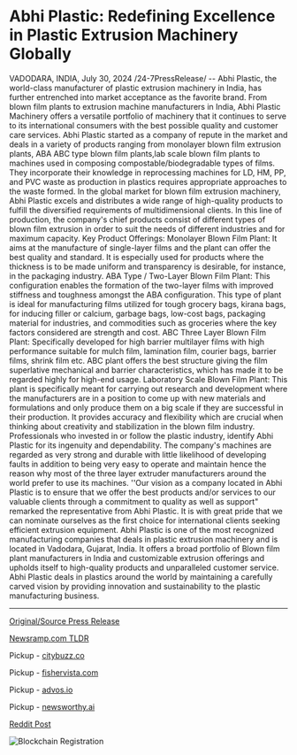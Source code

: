 # Abhi Plastic: Redefining Excellence in Plastic Extrusion Machinery Globally

VADODARA, INDIA, July 30, 2024 /24-7PressRelease/ -- Abhi Plastic, the world-class manufacturer of plastic extrusion machinery in India, has further entrenched into market acceptance as the favorite brand. From blown film plants to extrusion machine manufacturers in India, Abhi Plastic Machinery offers a versatile portfolio of machinery that it continues to serve to its international consumers with the best possible quality and customer care services.  Abhi Plastic started as a company of repute in the market and deals in a variety of products ranging from monolayer blown film extrusion plants, ABA ABC type blown film plants,lab scale blown film plants to machines used in composing compostable/biodegradable types of films. They incorporate their knowledge in reprocessing machines for LD, HM, PP, and PVC waste as production in plastics requires appropriate approaches to the waste formed.  In the global market for blown film extrusion machinery, Abhi Plastic excels and distributes a wide range of high-quality products to fulfill the diversified requirements of multidimensional clients. In this line of production, the company's chief products consist of different types of blown film extrusion in order to suit the needs of different industries and for maximum capacity.  Key Product Offerings:  Monolayer Blown Film Plant: It aims at the manufacture of single-layer films and the plant can offer the best quality and standard. It is especially used for products where the thickness is to be made uniform and transparency is desirable, for instance, in the packaging industry.  ABA Type / Two-Layer Blown Film Plant: This configuration enables the formation of the two-layer films with improved stiffness and toughness amongst the ABA configuration. This type of plant is ideal for manufacturing films utilized for tough grocery bags, kirana bags, for inducing filler or calcium, garbage bags, low-cost bags, packaging material for industries, and commodities such as groceries where the key factors considered are strength and cost.  ABC Three Layer Blown Film Plant: Specifically developed for high barrier multilayer films with high performance suitable for mulch film, lamination film, courier bags, barrier films, shrink film etc. ABC plant offers the best structure giving the film superlative mechanical and barrier characteristics, which has made it to be regarded highly for high-end usage.  Laboratory Scale Blown Film Plant: This plant is specifically meant for carrying out research and development where the manufacturers are in a position to come up with new materials and formulations and only produce them on a big scale if they are successful in their production. It provides accuracy and flexibility which are crucial when thinking about creativity and stabilization in the blown film industry.  Professionals who invested in or follow the plastic industry, identify Abhi Plastic for its ingenuity and dependability. The company's machines are regarded as very strong and durable with little likelihood of developing faults in addition to being very easy to operate and maintain hence the reason why most of the three layer extruder manufacturers around the world prefer to use its machines.  ''Our vision as a company located in Abhi Plastic is to ensure that we offer the best products and/or services to our valuable clients through a commitment to quality as well as support" remarked the representative from Abhi Plastic. It is with great pride that we can nominate ourselves as the first choice for international clients seeking efficient extrusion equipment.  Abhi Plastic is one of the most recognized manufacturing companies that deals in plastic extrusion machinery and is located in Vadodara, Gujarat, India. It offers a broad portfolio of Blown film plant manufacturers in India and customizable extrusion offerings and upholds itself to high-quality products and unparalleled customer service. Abhi Plastic deals in plastics around the world by maintaining a carefully carved vision by providing innovation and sustainability to the plastic manufacturing business. 

---

[Original/Source Press Release](https://www.24-7pressrelease.com/press-release/512909/abhi-plastic-redefining-excellence-in-plastic-extrusion-machinery-globally)
                    

[Newsramp.com TLDR](https://newsramp.com/curated-news/abhi-plastic-leading-manufacturer-of-plastic-extrusion-machinery-in-india/4e240c4467886bc2f7f9175468d7b068) 


Pickup - [citybuzz.co](https://citybuzz.co/2024/07/30/abhi-plastic-solidifies-global-position-in-plastic-extrusion-machinery-manufacturing)

Pickup - [fishervista.com](https://fishervista.com/en/abhi-plastic-pioneering-innovations-in-plastic-extrusion-machinery/20245341)

Pickup - [advos.io](https://advos.io/en/abhi-plastic-solidifies-global-leadership-in-plastic-extrusion-machinery/20245341)

Pickup - [newsworthy.ai](https://newsworthy.ai/curated/abhi-plastic-solidifies-global-position-in-plastic-extrusion-machinery-market)
 



[Reddit Post](https://www.reddit.com/r/newsramp/comments/1efrqc8/abhi_plastic_leading_manufacturer_of_plastic/) 



![Blockchain Registration](https://cdn.newsramp.app/24-7PressRelease/qrcode/247/30/jade18YC.webp)